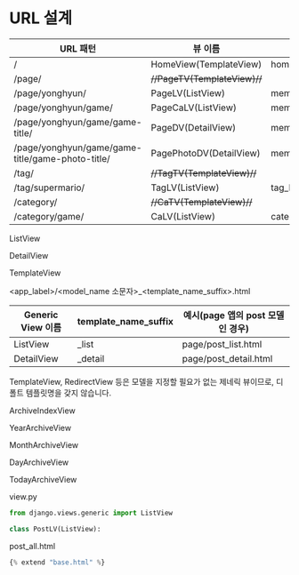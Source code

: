 # URL 설계

| URL 패턴                                         | 뷰 이름                      | 템플릿 파일명             |
| ------------------------------------------------ | ---------------------------- | ------------------------- |
| /                                                | HomeView(TemplateView)       | home.html                 |
| /page/                                           | ~~//PageTV(TemplateView)//~~ |                           |
| /page/yonghyun/                                  | PageLV(ListView)             | member_list.html          |
| /page/yonghyun/game/                             | PageCaLV(ListView)           | member_category_list.html |
| /page/yonghyun/game/game-title/                  | PageDV(DetailView)           | member_post_detail.html   |
| /page/yonghyun/game/game-title/game-photo-title/ | PagePhotoDV(DetailView)      | member_photo_detail.html  |
| /tag/                                            | ~~//TagTV(TemplateView)//~~  |                           |
| /tag/supermario/                                 | TagLV(ListView)              | tag_list.html             |
| /category/                                       | ~~//CaTV(TemplateView)//~~   |                           |
| /category/game/                                  | CaLV(ListView)               | category_list.html        |



ListView

DetailView

TemplateView

<app_label>/<model_name 소문자>_<template_name_suffix>.html

| Generic View 이름 | template_name_suffix | 예시(page 앱의 post 모델인 경우) |
| ----------------- | -------------------- | -------------------------------- |
| ListView          | _list                | page/post_list.html              |
| DetailView        | _detail              | page/post_detail.html            |

TemplateView, RedirectView 등은 모델을 지정할 필요가 없는 제네릭 뷰이므로, 디폴트 템플릿명을 갖지 않습니다.







ArchiveIndexView

YearArchiveView

MonthArchiveView

DayArchiveView

TodayArchiveView





view.py

```python
from django.views.generic import ListView

class PostLV(ListView):
```



post_all.html

```python
{% extend "base.html" %}


```

